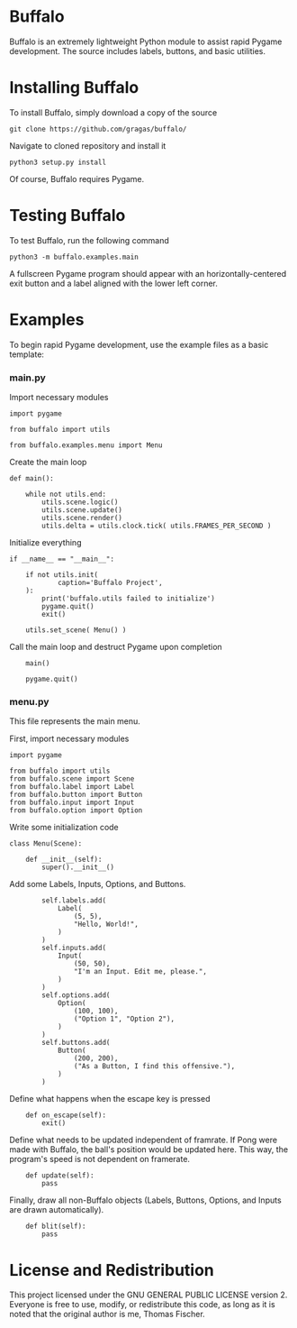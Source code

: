 # Buffalo

Buffalo is an extremely lightweight Python module to assist rapid Pygame development. The source includes labels, buttons, and basic utilities.

# Installing Buffalo

To install Buffalo, simply download a copy of the source

```
git clone https://github.com/gragas/buffalo/
```

Navigate to cloned repository and install it

```
python3 setup.py install 
```

Of course, Buffalo requires Pygame.

# Testing Buffalo

To test Buffalo, run the following command

```
python3 -m buffalo.examples.main
```

A fullscreen Pygame program should appear with an horizontally-centered exit button and a label aligned with the lower left corner.

# Examples

To begin rapid Pygame development, use the example files as a basic template:

### main.py

Import necessary modules

```
import pygame

from buffalo import utils

from buffalo.examples.menu import Menu
```

Create the main loop

```
def main():

    while not utils.end:
        utils.scene.logic()
        utils.scene.update()
        utils.scene.render()
        utils.delta = utils.clock.tick( utils.FRAMES_PER_SECOND )
```

Initialize everything

```
if __name__ == "__main__":

    if not utils.init(
            caption='Buffalo Project',
    ):
        print('buffalo.utils failed to initialize')
        pygame.quit()
        exit()

    utils.set_scene( Menu() )
```

Call the main loop and destruct Pygame upon completion

```
    main()

    pygame.quit()
```

### menu.py

This file represents the main menu.

First, import necessary modules

```
import pygame

from buffalo import utils
from buffalo.scene import Scene
from buffalo.label import Label
from buffalo.button import Button
from buffalo.input import Input
from buffalo.option import Option
```

Write some initialization code

```
class Menu(Scene):

    def __init__(self):
        super().__init__()
```

Add some Labels, Inputs, Options, and Buttons.

```
        self.labels.add(
            Label(
                (5, 5),
                "Hello, World!",
            )
        )
        self.inputs.add(
            Input(
                (50, 50),
                "I'm an Input. Edit me, please.",
            )
        )
        self.options.add(
            Option(
                (100, 100),
                ("Option 1", "Option 2"),
            )
        )
        self.buttons.add(
            Button(
                (200, 200),
                ("As a Button, I find this offensive."),
            )
        )
```

Define what happens when the escape key is pressed

```
    def on_escape(self):
        exit()
```

Define what needs to be updated independent of framrate. If Pong were made with Buffalo, the ball's position would be updated here. This way, the program's speed is not dependent on framerate.

```
    def update(self):
        pass
```

Finally, draw all non-Buffalo objects (Labels, Buttons, Options, and Inputs are drawn automatically).

```
    def blit(self):
        pass
```

# License and Redistribution

This project licensed under the GNU GENERAL PUBLIC LICENSE version 2. Everyone is free to use, modify, or redistribute this code, as long as it is noted that the original author is me, Thomas Fischer.
